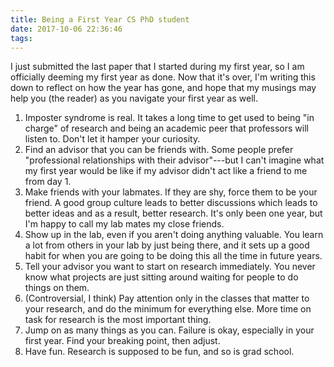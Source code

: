 ```yaml
---
title: Being a First Year CS PhD student 
date: 2017-10-06 22:36:46
tags:
---
```


I just submitted the last paper that I started during my first year, so I am 
officially deeming my first year as done. Now that it's over, I'm writing
this down to reflect on how the year has gone, and hope that my musings may
help you (the reader) as you navigate your first year as well.

1. Imposter syndrome is real. It takes a long time to get used to being "in charge"
of research and being an academic peer that professors will listen to. Don't let it
hamper your curiosity.
2. Find an advisor that you can be friends with. Some people prefer
"professional relationships with their advisor"---but I can't imagine what my first
year would be like if my advisor didn't act like a friend to me from day 1.
3. Make friends with your labmates. If they are shy, force them to be your friend.
A good group culture leads to better discussions which leads to better ideas and 
as a result, better research. It's only been one year, but I'm happy to call my lab
mates my close friends.
4. Show up in the lab, even if you aren't doing anything valuable. You learn a lot
from others in your lab by just being there, and it sets up a good habit for 
when you are going to be doing this all the time in future years.
5. Tell your advisor you want to start on research immediately. You never know 
what projects are just sitting around waiting for people to do things on them.
6. (Controversial, I think) Pay attention only in the classes that matter to your 
research, and do the minimum for everything else. More time on task for research 
is the most important thing.
7. Jump on as many things as you can. Failure is okay, especially in your first
year. Find your breaking point, then adjust. 
8. Have fun. Research is supposed to be fun, and so is grad school.
